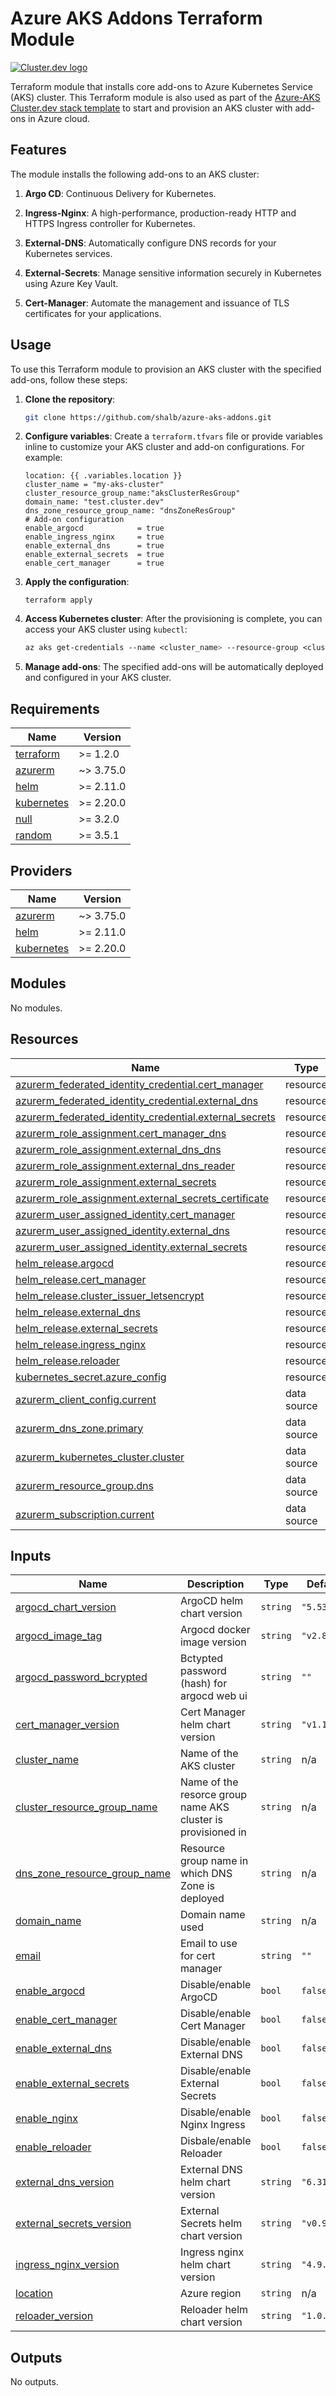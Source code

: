 # Azure AKS Addons Terraform Module

[![Cluster.dev logo](https://raw.githubusercontent.com/shalb/cluster.dev/master/docs/images/cdev-module-banner.png?sanitize=true)](https://cluster.dev/)

Terraform module that installs core add-ons to Azure Kubernetes Service (AKS) cluster. This Terraform module is also used as part of the [Azure-AKS Cluster.dev stack template](https://github.com/shalb/cdev-azure-aks) to start and provision an AKS cluster with add-ons in Azure cloud.

## Features

The module installs the following add-ons to an AKS cluster:

1. **Argo CD**: Continuous Delivery for Kubernetes.

2. **Ingress-Nginx**: A high-performance, production-ready HTTP and HTTPS Ingress controller for Kubernetes.

3. **External-DNS**: Automatically configure DNS records for your Kubernetes services.

4. **External-Secrets**: Manage sensitive information securely in Kubernetes using Azure Key Vault.

5. **Cert-Manager**: Automate the management and issuance of TLS certificates for your applications.

## Usage  

To use this Terraform module to provision an AKS cluster with the specified add-ons, follow these steps:

1. **Clone the repository**:
   ```bash
   git clone https://github.com/shalb/azure-aks-addons.git
   ```

2. **Configure variables**: Create a `terraform.tfvars` file or provide variables inline to customize your AKS cluster and add-on configurations. For example:
   ```hcl
   location: {{ .variables.location }}
   cluster_name = "my-aks-cluster"
   cluster_resource_group_name:"aksClusterResGroup"
   domain_name: "test.cluster.dev"
   dns_zone_resource_group_name: "dnsZoneResGroup"
   # Add-on configuration
   enable_argocd            = true
   enable_ingress_nginx     = true
   enable_external_dns      = true
   enable_external_secrets  = true
   enable_cert_manager      = true
   ```
3. **Apply the configuration**:
   ```hcl
   terraform apply
   ```

4. **Access Kubernetes cluster**: After the provisioning is complete, you can access your AKS cluster using `kubectl`:
   ```css
   az aks get-credentials --name <cluster_name> --resource-group <cluster_resource_group_name> --overwrite-existing
   ```

5. **Manage add-ons**: The specified add-ons will be automatically deployed and configured in your AKS cluster.

<!-- BEGINNING OF PRE-COMMIT-TERRAFORM DOCS HOOK -->
## Requirements

| Name | Version |
|------|---------|
| <a name="requirement_terraform"></a> [terraform](#requirement\_terraform) | >= 1.2.0 |
| <a name="requirement_azurerm"></a> [azurerm](#requirement\_azurerm) | ~> 3.75.0 |
| <a name="requirement_helm"></a> [helm](#requirement\_helm) | >= 2.11.0 |
| <a name="requirement_kubernetes"></a> [kubernetes](#requirement\_kubernetes) | >= 2.20.0 |
| <a name="requirement_null"></a> [null](#requirement\_null) | >= 3.2.0 |
| <a name="requirement_random"></a> [random](#requirement\_random) | >= 3.5.1 |

## Providers

| Name | Version |
|------|---------|
| <a name="provider_azurerm"></a> [azurerm](#provider\_azurerm) | ~> 3.75.0 |
| <a name="provider_helm"></a> [helm](#provider\_helm) | >= 2.11.0 |
| <a name="provider_kubernetes"></a> [kubernetes](#provider\_kubernetes) | >= 2.20.0 |

## Modules

No modules.

## Resources

| Name | Type |
|------|------|
| [azurerm_federated_identity_credential.cert_manager](https://registry.terraform.io/providers/hashicorp/azurerm/latest/docs/resources/federated_identity_credential) | resource |
| [azurerm_federated_identity_credential.external_dns](https://registry.terraform.io/providers/hashicorp/azurerm/latest/docs/resources/federated_identity_credential) | resource |
| [azurerm_federated_identity_credential.external_secrets](https://registry.terraform.io/providers/hashicorp/azurerm/latest/docs/resources/federated_identity_credential) | resource |
| [azurerm_role_assignment.cert_manager_dns](https://registry.terraform.io/providers/hashicorp/azurerm/latest/docs/resources/role_assignment) | resource |
| [azurerm_role_assignment.external_dns_dns](https://registry.terraform.io/providers/hashicorp/azurerm/latest/docs/resources/role_assignment) | resource |
| [azurerm_role_assignment.external_dns_reader](https://registry.terraform.io/providers/hashicorp/azurerm/latest/docs/resources/role_assignment) | resource |
| [azurerm_role_assignment.external_secrets](https://registry.terraform.io/providers/hashicorp/azurerm/latest/docs/resources/role_assignment) | resource |
| [azurerm_role_assignment.external_secrets_certificate](https://registry.terraform.io/providers/hashicorp/azurerm/latest/docs/resources/role_assignment) | resource |
| [azurerm_user_assigned_identity.cert_manager](https://registry.terraform.io/providers/hashicorp/azurerm/latest/docs/resources/user_assigned_identity) | resource |
| [azurerm_user_assigned_identity.external_dns](https://registry.terraform.io/providers/hashicorp/azurerm/latest/docs/resources/user_assigned_identity) | resource |
| [azurerm_user_assigned_identity.external_secrets](https://registry.terraform.io/providers/hashicorp/azurerm/latest/docs/resources/user_assigned_identity) | resource |
| [helm_release.argocd](https://registry.terraform.io/providers/hashicorp/helm/latest/docs/resources/release) | resource |
| [helm_release.cert_manager](https://registry.terraform.io/providers/hashicorp/helm/latest/docs/resources/release) | resource |
| [helm_release.cluster_issuer_letsencrypt](https://registry.terraform.io/providers/hashicorp/helm/latest/docs/resources/release) | resource |
| [helm_release.external_dns](https://registry.terraform.io/providers/hashicorp/helm/latest/docs/resources/release) | resource |
| [helm_release.external_secrets](https://registry.terraform.io/providers/hashicorp/helm/latest/docs/resources/release) | resource |
| [helm_release.ingress_nginx](https://registry.terraform.io/providers/hashicorp/helm/latest/docs/resources/release) | resource |
| [helm_release.reloader](https://registry.terraform.io/providers/hashicorp/helm/latest/docs/resources/release) | resource |
| [kubernetes_secret.azure_config](https://registry.terraform.io/providers/hashicorp/kubernetes/latest/docs/resources/secret) | resource |
| [azurerm_client_config.current](https://registry.terraform.io/providers/hashicorp/azurerm/latest/docs/data-sources/client_config) | data source |
| [azurerm_dns_zone.primary](https://registry.terraform.io/providers/hashicorp/azurerm/latest/docs/data-sources/dns_zone) | data source |
| [azurerm_kubernetes_cluster.cluster](https://registry.terraform.io/providers/hashicorp/azurerm/latest/docs/data-sources/kubernetes_cluster) | data source |
| [azurerm_resource_group.dns](https://registry.terraform.io/providers/hashicorp/azurerm/latest/docs/data-sources/resource_group) | data source |
| [azurerm_subscription.current](https://registry.terraform.io/providers/hashicorp/azurerm/latest/docs/data-sources/subscription) | data source |

## Inputs

| Name | Description | Type | Default | Required |
|------|-------------|------|---------|:--------:|
| <a name="input_argocd_chart_version"></a> [argocd\_chart\_version](#input\_argocd\_chart\_version) | ArgoCD helm chart version | `string` | `"5.53.10"` | no |
| <a name="input_argocd_image_tag"></a> [argocd\_image\_tag](#input\_argocd\_image\_tag) | Argocd docker image version | `string` | `"v2.8.9"` | no |
| <a name="input_argocd_password_bcrypted"></a> [argocd\_password\_bcrypted](#input\_argocd\_password\_bcrypted) | Bctypted password (hash) for argocd web ui | `string` | `""` | no |
| <a name="input_cert_manager_version"></a> [cert\_manager\_version](#input\_cert\_manager\_version) | Cert Manager helm chart version | `string` | `"v1.13.3"` | no |
| <a name="input_cluster_name"></a> [cluster\_name](#input\_cluster\_name) | Name of the AKS cluster | `string` | n/a | yes |
| <a name="input_cluster_resource_group_name"></a> [cluster\_resource\_group\_name](#input\_cluster\_resource\_group\_name) | Name of the resorce group name AKS cluster is provisioned in | `string` | n/a | yes |
| <a name="input_dns_zone_resource_group_name"></a> [dns\_zone\_resource\_group\_name](#input\_dns\_zone\_resource\_group\_name) | Resource group name in which DNS Zone is deployed | `string` | n/a | yes |
| <a name="input_domain_name"></a> [domain\_name](#input\_domain\_name) | Domain name used | `string` | n/a | yes |
| <a name="input_email"></a> [email](#input\_email) | Email to use for cert manager | `string` | `""` | no |
| <a name="input_enable_argocd"></a> [enable\_argocd](#input\_enable\_argocd) | Disable/enable ArgoCD | `bool` | `false` | no |
| <a name="input_enable_cert_manager"></a> [enable\_cert\_manager](#input\_enable\_cert\_manager) | Disable/enable Cert Manager | `bool` | `false` | no |
| <a name="input_enable_external_dns"></a> [enable\_external\_dns](#input\_enable\_external\_dns) | Disable/enable External DNS | `bool` | `false` | no |
| <a name="input_enable_external_secrets"></a> [enable\_external\_secrets](#input\_enable\_external\_secrets) | Disable/enable External Secrets | `bool` | `false` | no |
| <a name="input_enable_nginx"></a> [enable\_nginx](#input\_enable\_nginx) | Disable/enable Nginx Ingress | `bool` | `false` | no |
| <a name="input_enable_reloader"></a> [enable\_reloader](#input\_enable\_reloader) | Disbale/enable Reloader | `bool` | `false` | no |
| <a name="input_external_dns_version"></a> [external\_dns\_version](#input\_external\_dns\_version) | External DNS helm chart version | `string` | `"6.31.0"` | no |
| <a name="input_external_secrets_version"></a> [external\_secrets\_version](#input\_external\_secrets\_version) | External Secrets helm chart version | `string` | `"v0.9.11"` | no |
| <a name="input_ingress_nginx_version"></a> [ingress\_nginx\_version](#input\_ingress\_nginx\_version) | Ingress nginx helm chart version | `string` | `"4.9.0"` | no |
| <a name="input_location"></a> [location](#input\_location) | Azure region | `string` | n/a | yes |
| <a name="input_reloader_version"></a> [reloader\_version](#input\_reloader\_version) | Reloader helm chart version | `string` | `"1.0.63"` | no |

## Outputs

No outputs.
<!-- END OF PRE-COMMIT-TERRAFORM DOCS HOOK -->
